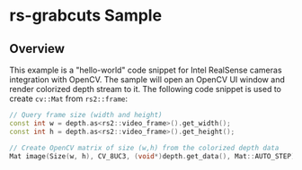 # rs-grabcuts Sample

## Overview
This example is a "hello-world" code snippet for Intel RealSense cameras integration with OpenCV. The sample will open an OpenCV UI window and render colorized depth stream to it. 
The following code snippet is used to create `cv::Mat` from `rs2::frame`:
```cpp
// Query frame size (width and height)
const int w = depth.as<rs2::video_frame>().get_width();
const int h = depth.as<rs2::video_frame>().get_height();

// Create OpenCV matrix of size (w,h) from the colorized depth data
Mat image(Size(w, h), CV_8UC3, (void*)depth.get_data(), Mat::AUTO_STEP);
``` 
